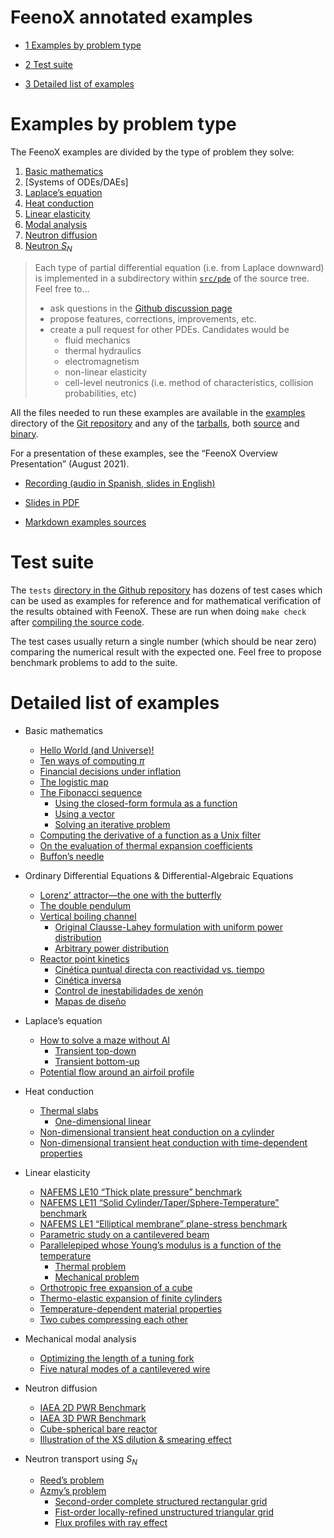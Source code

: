 # FeenoX annotated examples

- [<span class="toc-section-number">1</span> Examples by problem type]
- [<span class="toc-section-number">2</span> Test suite]
- [<span class="toc-section-number">3</span> Detailed list of examples]

  [<span class="toc-section-number">1</span> Examples by problem type]: #examples-by-problem-type
  [<span class="toc-section-number">2</span> Test suite]: #test-suite
  [<span class="toc-section-number">3</span> Detailed list of examples]:
    #detailed-list-of-examples

# Examples by problem type

The FeenoX examples are divided by the type of problem they solve:

1.  [Basic mathematics]
2.  [Systems of ODEs/DAEs]
3.  [Laplace’s equation]
4.  [Heat conduction]
5.  [Linear elasticity]
6.  [Modal analysis]
7.  [Neutron diffusion]
8.  [Neutron $S_N$]

> Each type of partial differential equation (i.e. from Laplace
> downward) is implemented in a subdirectory within [`src/pde`] of the
> source tree. Feel free to…
>
> - ask questions in the [Github discussion page]
> - propose features, corrections, improvements, etc.
> - create a pull request for other PDEs. Candidates would be
>   - fluid mechanics
>   - thermal hydraulics
>   - electromagnetism
>   - non-linear elasticity
>   - cell-level neutronics (i.e. method of characteristics, collision
>     probabilities, etc)

All the files needed to run these examples are available in the
[examples] directory of the [Git repository] and any of the [tarballs],
both [source] and [binary].

For a presentation of these examples, see the “FeenoX Overview
Presentation” (August 2021).

- [Recording (audio in Spanish, slides in English)]
- [Slides in PDF]
- [Markdown examples sources]

  [Basic mathematics]: basic.md
  [Systems of ODEDAEs]: daes.markdown
  [Laplace’s equation]: laplace.md
  [Heat conduction]: thermal.md
  [Linear elasticity]: mechanical.md
  [Modal analysis]: modal.md
  [Neutron diffusion]: neutron_diffusion.md
  [Neutron $S_N$]: neutron_sn.md
  [`src/pde`]: https://github.com/seamplex/feenox/tree/main/src/pdes
  [Github discussion page]: https://github.com/seamplex/feenox/discussions
  [examples]: https://github.com/seamplex/feenox/tree/main/examples
  [Git repository]: https://github.com/seamplex/feenox
  [tarballs]: https://www.seamplex.com/feenox/download.html
  [source]: https://www.seamplex.com/feenox/dist/src
  [binary]: https://www.seamplex.com/feenox/dist/linux
  [Recording (audio in Spanish, slides in English)]: https://youtu.be/-RJ5qn7E9uE
  [Slides in PDF]: https://www.seamplex.com/feenox/doc/2021-feenox.pdf
  [Markdown examples sources]: https://github.com/gtheler/2021-presentation

# Test suite

The `tests` [directory in the Github repository] has dozens of test
cases which can be used as examples for reference and for mathematical
verification of the results obtained with FeenoX. These are run when
doing `make check` after [compiling the source code].

The test cases usually return a single number (which should be near
zero) comparing the numerical result with the expected one. Feel free to
propose benchmark problems to add to the suite.

  [directory in the Github repository]: https://github.com/seamplex/feenox/tree/main/tests
  [compiling the source code]: .doc/compile.markdown

# Detailed list of examples

- Basic mathematics
  - [Hello World (and Universe)!]
  - [Ten ways of computing *π*]
  - [Financial decisions under inflation]
  - [The logistic map]
  - [The Fibonacci sequence]
    - [Using the closed-form formula as a function]
    - [Using a vector]
    - [Solving an iterative problem]
  - [Computing the derivative of a function as a Unix filter]
  - [On the evaluation of thermal expansion coefficients]
  - [Buffon’s needle]
- Ordinary Differential Equations & Differential-Algebraic Equations
  - [Lorenz’ attractor—the one with the butterfly]
  - [The double pendulum]
  - [Vertical boiling channel]
    - [Original Clausse-Lahey formulation with uniform power
      distribution]
    - [Arbitrary power distribution]
  - [Reactor point kinetics]
    - [Cinética puntual directa con reactividad vs. tiempo]
    - [Cinética inversa]
    - [Control de inestabilidades de xenón]
    - [Mapas de diseño]
- Laplace’s equation
  - [How to solve a maze without AI]
    - [Transient top-down]
    - [Transient bottom-up]
  - [Potential flow around an airfoil profile]
- Heat conduction
  - [Thermal slabs]
    - [One-dimensional linear]
  - [Non-dimensional transient heat conduction on a cylinder]
  - [Non-dimensional transient heat conduction with time-dependent
    properties]
- Linear elasticity
  - [NAFEMS LE10 “Thick plate pressure” benchmark]
  - [NAFEMS LE11 “Solid Cylinder/Taper/Sphere-Temperature” benchmark]
  - [NAFEMS LE1 “Elliptical membrane” plane-stress benchmark]
  - [Parametric study on a cantilevered beam]
  - [Parallelepiped whose Young’s modulus is a function of the
    temperature]
    - [Thermal problem]
    - [Mechanical problem]
  - [Orthotropic free expansion of a cube]
  - [Thermo-elastic expansion of finite cylinders]
  - [Temperature-dependent material properties]
  - [Two cubes compressing each other]
- Mechanical modal analysis
  - [Optimizing the length of a tuning fork]
  - [Five natural modes of a cantilevered wire]
- Neutron diffusion
  - [IAEA 2D PWR Benchmark]
  - [IAEA 3D PWR Benchmark]
  - [Cube-spherical bare reactor]
  - [Illustration of the XS dilution & smearing effect]
- Neutron transport using $S_N$
  - [Reed’s problem]
  - [Azmy’s problem]
    - [Second-order complete structured rectangular grid]
    - [Fist-order locally-refined unstructured triangular grid]
    - [Flux profiles with ray effect]

  [Hello World (and Universe)!]: https://seamplex.com/feenox/examples/basic.html#hello-world-and-universe
  [Ten ways of computing *π*]: https://seamplex.com/feenox/examples/basic.html#ten-ways-of-computing-pi
  [Financial decisions under inflation]: https://seamplex.com/feenox/examples/basic.html#financial-decisions-under-inflation
  [The logistic map]: https://seamplex.com/feenox/examples/basic.html#the-logistic-map
  [The Fibonacci sequence]: https://seamplex.com/feenox/examples/basic.html#the-fibonacci-sequence
  [Using the closed-form formula as a function]: https://seamplex.com/feenox/examples/basic.html#using-the-closed-form-formula-as-a-function
  [Using a vector]: https://seamplex.com/feenox/examples/basic.html#using-a-vector
  [Solving an iterative problem]: https://seamplex.com/feenox/examples/basic.html#solving-an-iterative-problem
  [Computing the derivative of a function as a Unix filter]: https://seamplex.com/feenox/examples/basic.html#computing-the-derivative-of-a-function-as-a-unix-filter
  [On the evaluation of thermal expansion coefficients]: https://seamplex.com/feenox/examples/basic.html#on-the-evaluation-of-thermal-expansion-coefficients
  [Buffon’s needle]: https://seamplex.com/feenox/examples/basic.html#buffons-needle
  [Lorenz’ attractor—the one with the butterfly]: https://seamplex.com/feenox/examples/daes.html#lorenz-attractorthe-one-with-the-butterfly
  [The double pendulum]: https://seamplex.com/feenox/examples/daes.html#the-double-pendulum
  [Vertical boiling channel]: https://seamplex.com/feenox/examples/daes.html#vertical-boiling-channel
  [Original Clausse-Lahey formulation with uniform power distribution]: https://seamplex.com/feenox/examples/daes.html#original-clausse-lahey-formulation-with-uniform-power-distribution
  [Arbitrary power distribution]: https://seamplex.com/feenox/examples/daes.html#arbitrary-power-distribution
  [Reactor point kinetics]: https://seamplex.com/feenox/examples/daes.html#reactor-point-kinetics
  [Cinética puntual directa con reactividad vs. tiempo]: https://seamplex.com/feenox/examples/daes.html#cinética-puntual-directa-con-reactividad-vs.-tiempo
  [Cinética inversa]: https://seamplex.com/feenox/examples/daes.html#cinética-inversa
  [Control de inestabilidades de xenón]: https://seamplex.com/feenox/examples/daes.html#control-de-inestabilidades-de-xenón
  [Mapas de diseño]: https://seamplex.com/feenox/examples/daes.html#mapas-de-diseño
  [How to solve a maze without AI]: https://seamplex.com/feenox/examples/laplace.html#how-to-solve-a-maze-without-ai
  [Transient top-down]: https://seamplex.com/feenox/examples/laplace.html#transient-top-down
  [Transient bottom-up]: https://seamplex.com/feenox/examples/laplace.html#transient-bottom-up
  [Potential flow around an airfoil profile]: https://seamplex.com/feenox/examples/laplace.html#potential-flow-around-an-airfoil-profile
  [Thermal slabs]: https://seamplex.com/feenox/examples/thermal.html#thermal-slabs
  [One-dimensional linear]: https://seamplex.com/feenox/examples/thermal.html#one-dimensional-linear
  [Non-dimensional transient heat conduction on a cylinder]: https://seamplex.com/feenox/examples/thermal.html#non-dimensional-transient-heat-conduction-on-a-cylinder
  [Non-dimensional transient heat conduction with time-dependent properties]:
    https://seamplex.com/feenox/examples/thermal.html#non-dimensional-transient-heat-conduction-with-time-dependent-properties
  [NAFEMS LE10 “Thick plate pressure” benchmark]: https://seamplex.com/feenox/examples/mechanical.html#nafems-le10-thick-plate-pressure-benchmark
  [NAFEMS LE11 “Solid Cylinder/Taper/Sphere-Temperature” benchmark]: https://seamplex.com/feenox/examples/mechanical.html#nafems-le11-solid-cylindertapersphere-temperature-benchmark
  [NAFEMS LE1 “Elliptical membrane” plane-stress benchmark]: https://seamplex.com/feenox/examples/mechanical.html#nafems-le1-elliptical-membrane-plane-stress-benchmark
  [Parametric study on a cantilevered beam]: https://seamplex.com/feenox/examples/mechanical.html#parametric-study-on-a-cantilevered-beam
  [Parallelepiped whose Young’s modulus is a function of the temperature]:
    https://seamplex.com/feenox/examples/mechanical.html#parallelepiped-whose-youngs-modulus-is-a-function-of-the-temperature
  [Thermal problem]: https://seamplex.com/feenox/examples/mechanical.html#thermal-problem
  [Mechanical problem]: https://seamplex.com/feenox/examples/mechanical.html#mechanical-problem
  [Orthotropic free expansion of a cube]: https://seamplex.com/feenox/examples/mechanical.html#orthotropic-free-expansion-of-a-cube
  [Thermo-elastic expansion of finite cylinders]: https://seamplex.com/feenox/examples/mechanical.html#thermo-elastic-expansion-of-finite-cylinders
  [Temperature-dependent material properties]: https://seamplex.com/feenox/examples/mechanical.html#temperature-dependent-material-properties
  [Two cubes compressing each other]: https://seamplex.com/feenox/examples/mechanical.html#two-cubes-compressing-each-other
  [Optimizing the length of a tuning fork]: https://seamplex.com/feenox/examples/modal.html#optimizing-the-length-of-a-tuning-fork
  [Five natural modes of a cantilevered wire]: https://seamplex.com/feenox/examples/modal.html#five-natural-modes-of-a-cantilevered-wire
  [IAEA 2D PWR Benchmark]: https://seamplex.com/feenox/examples/neutron_diffusion.html#iaea-2d-pwr-benchmark
  [IAEA 3D PWR Benchmark]: https://seamplex.com/feenox/examples/neutron_diffusion.html#iaea-3d-pwr-benchmark
  [Cube-spherical bare reactor]: https://seamplex.com/feenox/examples/neutron_diffusion.html#cube-spherical-bare-reactor
  [Illustration of the XS dilution & smearing effect]: https://seamplex.com/feenox/examples/neutron_diffusion.html#illustration-of-the-xs-dilution-smearing-effect
  [Reed’s problem]: https://seamplex.com/feenox/examples/neutron_sn.html#reeds-problem
  [Azmy’s problem]: https://seamplex.com/feenox/examples/neutron_sn.html#azmys-problem
  [Second-order complete structured rectangular grid]: https://seamplex.com/feenox/examples/neutron_sn.html#second-order-complete-structured-rectangular-grid
  [Fist-order locally-refined unstructured triangular grid]: https://seamplex.com/feenox/examples/neutron_sn.html#fist-order-locally-refined-unstructured-triangular-grid
  [Flux profiles with ray effect]: https://seamplex.com/feenox/examples/neutron_sn.html#flux-profiles-with-ray-effect
